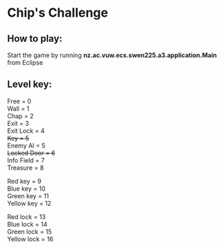 # Chip's Challenge #

## How to play: ##

Start the game by running **nz.ac.vuw.ecs.swen225.a3.application.Main** from Eclipse


## Level key: ##

Free = 0   
Wall = 1   
Chap = 2   
Exit = 3   
Exit Lock = 4   
~~Key = 5~~   
Enemy AI = 5   
~~Locked Door = 6~~   
Info Field = 7   
Treasure = 8   

Red key = 9   
Blue key = 10     
Green key = 11   
Yellow key = 12   

Red lock = 13   
Blue lock = 14   
Green lock = 15   
Yellow lock = 16   